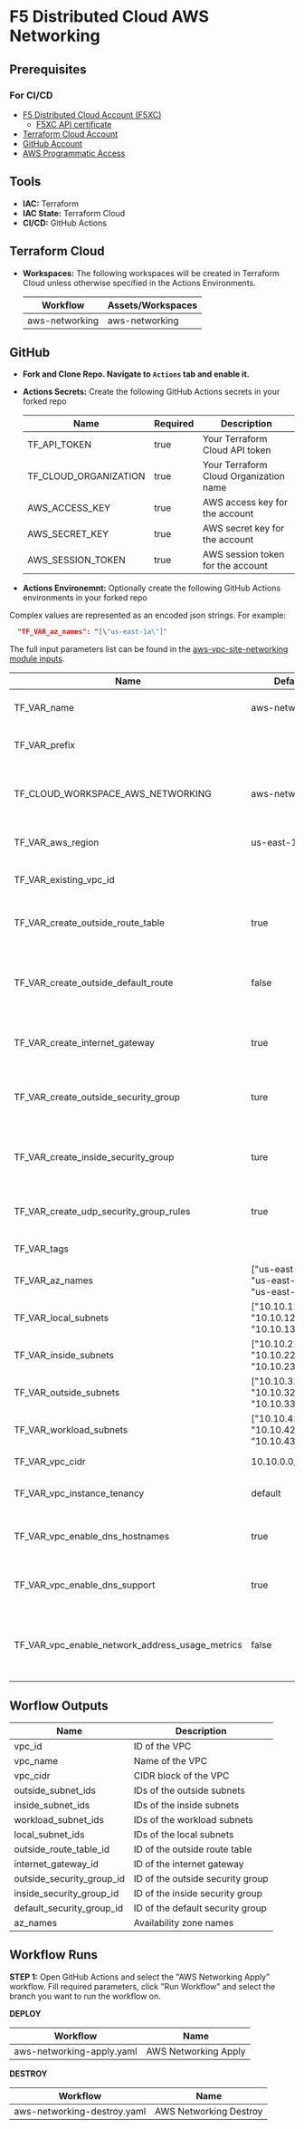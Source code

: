 # F5 Distributed Cloud AWS Networking

## Prerequisites

### For CI/CD

* [F5 Distributed Cloud Account (F5XC)](https://console.ves.volterra.io/signup/usage_plan)
  * [F5XC API certificate](https://docs.cloud.f5.com/docs/how-to/user-mgmt/credentials)
* [Terraform Cloud Account](https://developer.hashicorp.com/terraform/tutorials/cloud-get-started)
* [GitHub Account](https://github.com)
* [AWS Programmatic Access](https://docs.aws.amazon.com/IAM/latest/UserGuide/id_root-user_manage_add-key.html)

## Tools

* **IAC:** Terraform
* **IAC State:** Terraform Cloud
* **CI/CD:** GitHub Actions

## Terraform Cloud

* **Workspaces:** The following workspaces will be created in Terraform Cloud unless otherwise specified in the Actions Environments.


  | **Workflow**                | **Assets/Workspaces**  |
  | ----------------------------| ---------------------- |
  | aws-networking              | aws-networking         |
  
## GitHub

* **Fork and Clone Repo. Navigate to `Actions` tab and enable it.**

* **Actions Secrets:** Create the following GitHub Actions secrets in your forked repo


  | **Name**                           | **Required** | **Description**                                                             |
  | ---------------------------------- | ------------ | --------------------------------------------------------------------------- |
  | TF_API_TOKEN                       | true         | Your Terraform Cloud API token                                              |
  | TF_CLOUD_ORGANIZATION              | true         | Your Terraform Cloud Organization name                                      |
  | AWS_ACCESS_KEY                     | true         | AWS access key for the account                                              |
  | AWS_SECRET_KEY                     | true         | AWS secret key for the account                                              |
  | AWS_SESSION_TOKEN                  | true         | AWS session token for the account                                           |

* **Actions Environemnt:** Optionally create the following GitHub Actions environments in your forked repo

Complex values are represented as an encoded json strings. For example:

```json
  "TF_VAR_az_names": "[\"us-east-1a\"]"
```

The full input parameters list can be found in the [aws-vpc-site-networking module inputs](https://registry.terraform.io/modules/f5devcentral/aws-vpc-site-networking/xc/latest?tab=inputs).

  | **Name**                                        | **Default**            | **Description**                                  |
  | ----------------------------------------------- | ---------------------- | ------------------------------------------------ |
  | TF_VAR_name                                     | aws-networking         | Name for the resources                           |
  | TF_VAR_prefix                                   |                        | Prefix for the resources                         |
  | TF_CLOUD_WORKSPACE_AWS_NETWORKING               | aws-networking         | Name of the Terraform Cloud workspace            |
  | TF_VAR_aws_region                               | us-east-1              | AWS region for the resources                     |
  | TF_VAR_existing_vpc_id                          |                        | ID of an existing VPC                            |
  | TF_VAR_create_outside_route_table               | true                   | Whether to create an outside route table         |
  | TF_VAR_create_outside_default_route             | false                  | Whether to create a default route in the outside route table |
  | TF_VAR_create_internet_gateway                  | true                   | Whether to create an internet gateway            |
  | TF_VAR_create_outside_security_group            | ture                   | Whether to create an outside security group      |
  | TF_VAR_create_inside_security_group             | ture                   | Whether to create an inside security group       |
  | TF_VAR_create_udp_security_group_rules          | true                   | Whether to create UDP security group rules       |
  | TF_VAR_tags                                     |                        | Tags for the resources                           |
  | TF_VAR_az_names                                 | ["us-east-1a", "us-east-1b", "us-east-1c"]           | Availability zone names                          |
  | TF_VAR_local_subnets                            | ["10.10.11.0/24", "10.10.12.0/24", "10.10.13.0/24"]  | Local subnets                                    |
  | TF_VAR_inside_subnets                           | ["10.10.21.0/24", "10.10.22.0/24", "10.10.23.0/24"]  | Inside subnets                                   |
  | TF_VAR_outside_subnets                          | ["10.10.31.0/24", "10.10.32.0/24", "10.10.33.0/24"]  | Outside subnets                                  |
  | TF_VAR_workload_subnets                         | ["10.10.41.0/24", "10.10.42.0/24", "10.10.43.0/24"]  | Workload subnets                                 |
  | TF_VAR_vpc_cidr                                 | 10.10.0.0/16           | CIDR block of the VPC                             |
  | TF_VAR_vpc_instance_tenancy                     | default                | Tenancy option for the VPC                        |
  | TF_VAR_vpc_enable_dns_hostnames                 | true                   | Whether to enable DNS hostnames for the VPC       |
  | TF_VAR_vpc_enable_dns_support                   | true                   | Whether to enable DNS support for the VPC         |
  | TF_VAR_vpc_enable_network_address_usage_metrics | false                  | Whether to enable network address usage metrics   |


## Worflow Outputs

  | **Name**                      | **Description**                               |
  | ----------------------------- | --------------------------------------------- |
  | vpc_id                        | ID of the VPC                                 |
  | vpc_name                      | Name of the VPC                               |
  | vpc_cidr                      | CIDR block of the VPC                         |
  | outside_subnet_ids            | IDs of the outside subnets                    |
  | inside_subnet_ids             | IDs of the inside subnets                     |
  | workload_subnet_ids           | IDs of the workload subnets                   |
  | local_subnet_ids              | IDs of the local subnets                      |
  | outside_route_table_id        | ID of the outside route table                 |
  | internet_gateway_id           | ID of the internet gateway                    |
  | outside_security_group_id     | ID of the outside security group              |
  | inside_security_group_id      | ID of the inside security group               |
  | default_security_group_id     | ID of the default security group              |
  | az_names                      | Availability zone names                       |


## Workflow Runs

**STEP 1:** Open GitHub Actions and select the "AWS Networking Apply" workflow. Fill required parameters, click "Run Workflow" and select the branch you want to run the workflow on.

  **DEPLOY**
  
  | Workflow                         | Name                           |
  | -------------------------------- | ------------------------------ |
  | aws-networking-apply.yaml        | AWS Networking Apply           |
 
  **DESTROY**
  
  | Workflow                           | Name                             |
  | ---------------------------------- | -------------------------------- |
  | aws-networking-destroy.yaml        | AWS Networking Destroy           |
